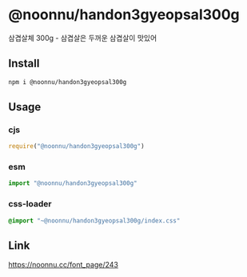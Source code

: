 # @noonnu/handon3gyeopsal300g
삼겹살체 300g - 삼겹살은 두꺼운 삼겹살이 맛있어

## Install
```sh
npm i @noonnu/handon3gyeopsal300g
```
## Usage
### cjs
```js
require("@noonnu/handon3gyeopsal300g")
```
### esm
```js
import "@noonnu/handon3gyeopsal300g"
```
### css-loader
```css
@import "~@noonnu/handon3gyeopsal300g/index.css"
```

## Link
https://noonnu.cc/font_page/243